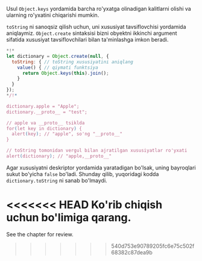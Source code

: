 
Usul `Object.keys` yordamida barcha ro'yxatga olinadigan kalitlarni olishi va ularning ro'yxatini chiqarishi mumkin.

`toString` ni sanoqsiz qilish uchun, uni xususiyat tavsiflovchisi yordamida aniqlaymiz. `Object.create` sintaksisi bizni obyektni ikkinchi argument sifatida xususiyat tavsiflovchilari bilan ta'minlashga imkon beradi.

```js run
*!*
let dictionary = Object.create(null, {
  toString: { // toString xususiyatini aniqlang
    value() { // qiymati funktsiya
      return Object.keys(this).join();
    }
  }
});
*/!*

dictionary.apple = "Apple";
dictionary.__proto__ = "test";

// apple va __proto__ tsiklda
for(let key in dictionary) {
  alert(key); // "apple", so'ng "__proto__"
}  

// toString tomonidan vergul bilan ajratilgan xususiyatlar ro'yxati
alert(dictionary); // "apple,__proto__"
```

Agar xususiyatni deskriptor yordamida yaratadigan bo'lsak, uning bayroqlari sukut bo'yicha `false` bo'ladi. Shunday qilib, yuqoridagi kodda `dictionary.toString` ni sanab bo'lmaydi.

<<<<<<< HEAD
Ko'rib chiqish uchun [](info:property-descriptors) bo'limiga qarang.
=======
See the chapter [](info:property-descriptors) for review.
>>>>>>> 540d753e90789205fc6e75c502f68382c87dea9b
